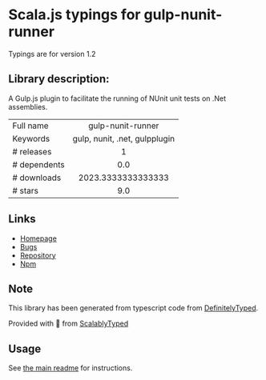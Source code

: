 
# Scala.js typings for gulp-nunit-runner

Typings are for version 1.2

## Library description:
A Gulp.js plugin to facilitate the running of NUnit unit tests on .Net assemblies.

|                    |                 |
| ------------------ | :-------------: |
| Full name          | gulp-nunit-runner |
| Keywords           | gulp, nunit, .net, gulpplugin |
| # releases         | 1 |
| # dependents       | 0.0 |
| # downloads        | 2023.3333333333333 |
| # stars            | 9.0 |

## Links
- [Homepage](https://github.com/keithmorris/gulp-nunit-runner)
- [Bugs](https://github.com/keithmorris/gulp-nunit-runner/issues)
- [Repository](https://github.com/keithmorris/gulp-nunit-runner)
- [Npm](https://www.npmjs.com/package/gulp-nunit-runner)
    


## Note
This library has been generated from typescript code from [DefinitelyTyped](https://definitelytyped.org).

Provided with :purple_heart: from [ScalablyTyped](https://github.com/oyvindberg/ScalablyTyped)

## Usage
See [the main readme](../../readme.md) for instructions.


